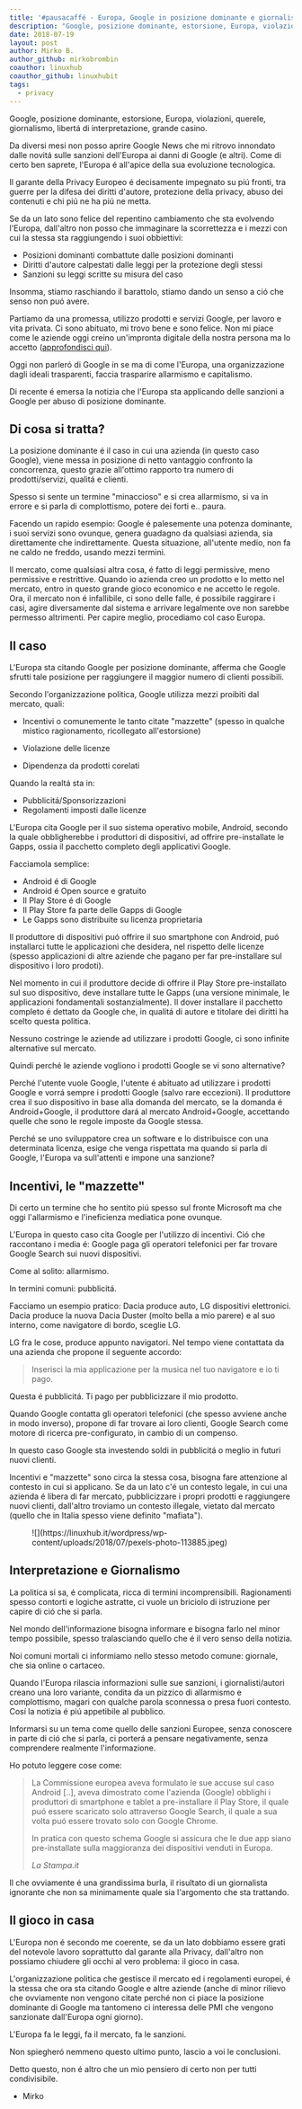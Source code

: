 ```yaml
---
title: '#pausacaffé - Europa, Google in posizione dominante e giornalismo'
description: "Google, posizione dominante, estorsione, Europa, violazioni, querele, giornalismo, libertá di interpretazione, grande casino."
date: 2018-07-19
layout: post
author: Mirko B.
author_github: mirkobrombin
coauthor: linuxhub
coauthor_github: linuxhubit
tags:
  - privacy 
---
```

Google, posizione dominante, estorsione, Europa, violazioni, querele, giornalismo, libertá di interpretazione, grande casino.

Da diversi mesi non posso aprire Google News che mi ritrovo innondato dalle novitá sulle sanzioni dell'Europa ai danni di Google (e altri). Come di certo ben saprete, l'Europa é all'apice della sua evoluzione tecnologica.

Il garante della Privacy Europeo é decisamente impegnato su piú fronti, tra guerre per la difesa dei diritti d'autore, protezione della privacy, abuso dei contenuti e chi piú ne ha piú ne metta.

Se da un lato sono felice del repentino cambiamento che sta evolvendo l'Europa, dall'altro non posso che immaginare la scorrettezza e i mezzi con cui la stessa sta raggiungendo i suoi obbiettivi:

*   Posizioni dominanti combattute dalle posizioni dominanti
*   Diritti d'autore calpestati dalle leggi per la protezione degli stessi
*   Sanzioni su leggi scritte su misura del caso

Insomma, stiamo raschiando il barattolo, stiamo dando un senso a ció che senso non puó avere.

Partiamo da una promessa, utilizzo prodotti e servizi Google, per lavoro e vita privata. Ci sono abituato, mi trovo bene e sono felice. Non mi piace come le aziende oggi creino un'impronta digitale della nostra persona ma lo accetto ([approfondisci qui](https://linuxhub.it/%E2%98%95-pausacaffe-il-confort-si-paga-in-privacy/)).

Oggi non parleró di Google in se ma di come l'Europa, una organizzazione dagli ideali trasparenti, faccia trasparire allarmismo e capitalismo.

Di recente é emersa la notizia che l'Europa sta applicando delle sanzioni a Google per abuso di posizione dominante.

## Di cosa si tratta?

La posizione dominante é il caso in cui una azienda (in questo caso Google), viene messa in posizione di netto vantaggio confronto la concorrenza, questo grazie all'ottimo rapporto tra numero di prodotti/servizi, qualitá e clienti.

Spesso si sente un termine "minaccioso" e si crea allarmismo, si va in errore e si parla di complottismo, potere dei forti e.. paura.

Facendo un rapido esempio: Google é palesemente una potenza dominante, i suoi servizi sono ovunque, genera guadagno da qualsiasi azienda, sia direttamente che indirettamente. Questa situazione, all'utente medio, non fa ne caldo ne freddo, usando mezzi termini.

Il mercato, come qualsiasi altra cosa, é fatto di leggi permissive, meno permissive e restrittive. Quando io azienda creo un prodotto e lo metto nel mercato, entro in questo grande gioco economico e ne accetto le regole. Ora, il mercato non é infallibile, ci sono delle falle, é possibile raggirare i casi, agire diversamente dal sistema e arrivare legalmente ove non sarebbe permesso altrimenti. Per capire meglio, procediamo col caso Europa.

## Il caso

L'Europa sta citando Google per posizione dominante, afferma che Google sfrutti tale posizione per raggiungere il maggior numero di clienti possibili.

Secondo l'organizzazione politica, Google utilizza mezzi proibiti dal mercato, quali:

*   Incentivi o comunemente le tanto citate "mazzette" (spesso in qualche mistico ragionamento, ricollegato all'estorsione)
*   Violazione delle licenze  

*   Dipendenza da prodotti corelati

Quando la realtá sta in:

*   Pubblicitá/Sponsorizzazioni
*   Regolamenti imposti dalle licenze

L'Europa cita Google per il suo sistema operativo mobile, Android, secondo la quale obbligherebbe i produttori di dispositivi, ad offrire pre-installate le Gapps, ossia il pacchetto completo degli applicativi Google.

Facciamola semplice:

*   Android é di Google
*   Android é Open source e gratuito
*   Il Play Store é di Google
*   Il Play Store fa parte delle Gapps di Google
*   Le Gapps sono distribuite su licenza proprietaria

Il produttore di dispositivi puó offrire il suo smartphone con Android, puó installarci tutte le applicazioni che desidera, nel rispetto delle licenze (spesso applicazioni di altre aziende che pagano per far pre-installare sul dispositivo i loro prodoti).

Nel momento in cui il produttore decide di offrire il Play Store pre-installato sul suo dispositivo, deve installare tutte le Gapps (una versione minimale, le applicazioni fondamentali sostanzialmente). Il dover installare il pacchetto completo é dettato da Google che, in qualitá di autore e titolare dei diritti ha scelto questa politica.

Nessuno costringe le aziende ad utilizzare i prodotti Google, ci sono infinite alternative sul mercato.

Quindi perché le aziende vogliono i prodotti Google se vi sono alternative?

Perché l'utente vuole Google, l'utente é abituato ad utilizzare i prodotti Google e vorrá sempre i prodotti Google (salvo rare eccezioni). Il produttore crea il suo dispositivo in base alla domanda del mercato, se la domanda é Android+Google, il produttore dará al mercato Android+Google, accettando quelle che sono le regole imposte da Google stessa.

Perché se uno sviluppatore crea un software e lo distribuisce con una determinata licenza, esige che venga rispettata ma quando si parla di Google, l'Europa va sull'attenti e impone una sanzione?

## Incentivi, le "mazzette"

Di certo un termine che ho sentito piú spesso sul fronte Microsoft ma che oggi l'allarmismo e l'ineficienza mediatica pone ovunque.

L'Europa in questo caso cita Google per l'utilizzo di incentivi. Ció che raccontano i media é: Google paga gli operatori telefonici per far trovare Google Search sui nuovi dispositivi.

Come al solito: allarmismo.

In termini comuni: pubblicitá.

Facciamo un esempio pratico: Dacia produce auto, LG dispositivi elettronici. Dacia produce la nuova Dacia Duster (molto bella a mio parere) e al suo interno, come navigatore di bordo, sceglie LG.

LG fra le cose, produce appunto navigatori. Nel tempo viene contattata da una azienda che propone il seguente accordo:

> Inserisci la mia applicazione per la musica nel tuo navigatore e io ti pago.

Questa é pubblicitá. Ti pago per pubblicizzare il mio prodotto.

Quando Google contatta gli operatori telefonici (che spesso avviene anche in modo inverso), propone di far trovare ai loro clienti, Google Search come motore di ricerca pre-configurato, in cambio di un compenso.

In questo caso Google sta investendo soldi in pubblicitá o meglio in futuri nuovi clienti.

Incentivi e "mazzette" sono circa la stessa cosa, bisogna fare attenzione al contesto in cui si applicano. Se da un lato c'é un contesto legale, in cui una azienda é libera di far mercato, pubblicizzare i propri prodotti e raggiungere nuovi clienti, dall'altro troviamo un contesto illegale, vietato dal mercato (quello che in Italia spesso viene definito "mafiata").

<figure class="wp-block-image">![](https://linuxhub.it/wordpress/wp-content/uploads/2018/07/pexels-photo-113885.jpeg)</figure>

## Interpretazione e Giornalismo

La politica si sa, é complicata, ricca di termini incomprensibili. Ragionamenti spesso contorti e logiche astratte, ci vuole un briciolo di istruzione per capire di ció che si parla.

Nel mondo dell'informazione bisogna informare e bisogna farlo nel minor tempo possibile, spesso tralasciando quello che é il vero senso della notizia.

Noi comuni mortali ci informiamo nello stesso metodo comune: giornale, che sia online o cartaceo.

Quando l'Europa rilascia informazioni sulle sue sanzioni, i giornalisti/autori creano una loro variante, condita da un pizzico di allarmismo e complottismo, magari con qualche parola sconnessa o presa fuori contesto. Cosí la notizia é piú appetibile al pubblico.

Informarsi su un tema come quello delle sanzioni Europee, senza conoscere in parte di ció che si parla, ci porterá a pensare negativamente, senza comprendere realmente l'informazione.

Ho potuto leggere cose come:

> La Commissione europea aveva formulato le sue accuse sul caso Android [..], aveva dimostrato come l'azienda (Google) obblighi i produttori di smartphone e tablet a pre-installare il Play Store, il quale puó essere scaricato solo attraverso Google Search, il quale a sua volta puó essere trovato solo con Google Chrome.
> 
> In pratica con questo schema Google si assicura che le due app siano pre-installate sulla maggioranza dei dispositivi venduti in Europa.
> 
> <cite>La Stampa.it</cite>

Il che ovviamente é una grandissima burla, il risultato di un giornalista ignorante che non sa minimamente quale sia l'argomento che sta trattando.

## Il gioco in casa

L'Europa non é secondo me coerente, se da un lato dobbiamo essere grati del notevole lavoro soprattutto dal garante alla Privacy, dall'altro non possiamo chiudere gli occhi al vero problema: il gioco in casa.

L'organizzazione politica che gestisce il mercato ed i regolamenti europei, é la stessa che ora sta citando Google e altre aziende (anche di minor rilievo che ovviamente non vengono citate perché non ci piace la posizione dominante di Google ma tantomeno ci interessa delle PMI che vengono sanzionate dall'Europa ogni giorno).

L'Europa fa le leggi, fa il mercato, fa le sanzioni.

Non spiegheró nemmeno questo ultimo punto, lascio a voi le conclusioni.

Detto questo, non é altro che un mio pensiero di certo non per tutti condivisibile.

- Mirko